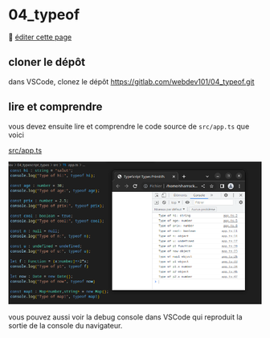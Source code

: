 # 04_typeof

:memo: [éditer cette page](https://gitlab.com/-/ide/project/webdev101/04_typeof/edit/main/-/README.md)

## cloner le dépôt

dans VSCode, clonez le dépôt <https://gitlab.com/webdev101/04_typeof.git>

## lire et comprendre

vous devez ensuite lire et comprendre le code source de `src/app.ts` que voici

[src/app.ts](src/app.ts ":include :type=code typescript")


![console](console.png)

vous pouvez aussi voir la debug console dans VSCode qui reproduit la sortie de la console du navigateur.
